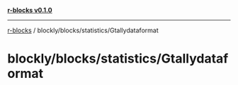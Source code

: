 [**r-blocks v0.1.0**](../../../../README.md)

---

[r-blocks](../../../../modules.md) / blockly/blocks/statistics/Gtallydataformat

# blockly/blocks/statistics/Gtallydataformat
